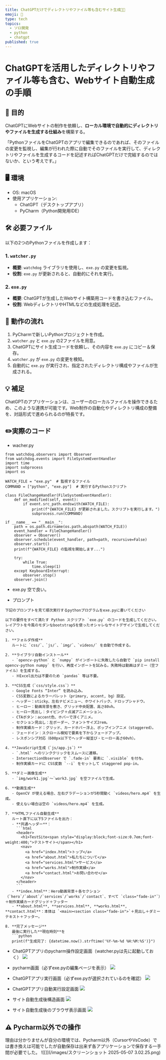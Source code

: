 ```yaml
---
title: ChatGPTだけでディレクトリやファイル等も含むサイト生成🌾🐖
emoji: 🐖
type: tech
topics:
  - ソロ開発
  - python
  - chatgpt
published: true
---
```


# ChatGPTを活用したディレクトリやファイル等も含む、Webサイト自動生成の手順

## 🎯 目的

ChatGPTにWebサイトの制作を依頼し、**ローカル環境で自動的にディレクトリやファイルを生成する仕組み**を構築する。

「PythonファイルをChatGPTのアプリで編集できるのであれば、そのファイルの変更を監視し、編集が行われた際に自動でそのファイルを実行して、ディレクトリやファイルを生成するコードを記述すればChatGPTだけで完結するのではないか、という考えです。」

## 🖥️ 環境

- OS: macOS
- 使用アプリケーション:
  - ChatGPT（デスクトップアプリ）
  - PyCharm（Python開発用IDE）

## 🛠️ 必要ファイル

以下の2つのPythonファイルを作成します：

### 1. `watcher.py`
- **概要**: `watchdog` ライブラリを使用し、`exe.py` の変更を監視。
- **役割**: `exe.py` が更新されると、自動的にそれを実行。

### 2. `exe.py`
- **概要**: ChatGPTが生成したWebサイト構築用コードを書き込むファイル。
- **役割**: WebディレクトリやHTMLなどの生成処理を記述。

## 🔁 動作の流れ

1. PyCharmで新しいPythonプロジェクトを作成。
2. `watcher.py` と `exe.py` の2ファイルを用意。
3. ChatGPTにサイト生成コードを依頼し、その内容を `exe.py` にコピー＆保存。
4. `watcher.py` が `exe.py` の変更を検知。
5. 自動的に `exe.py` が実行され、指定されたディレクトリ構成やファイルが生成される。

## 💡 補足

ChatGPTのアプリケーションは、ユーザーのローカルファイルを操作できるため、このような連携が可能です。Web制作の自動化やディレクトリ構成の整備を、対話形式で進められるのが特長です。

## ✏️実際のコード
- wacher.py
```
from watchdog.observers import Observer  
from watchdog.events import FileSystemEventHandler  
import time  
import subprocess  
import os  
  
WATCH_FILE = "exe.py"  # 監視するファイル  
COMMAND = ["python", "exe.py"]  # 実行するPythonスクリプト  
  
class FileChangeHandler(FileSystemEventHandler):  
    def on_modified(self, event):  
        if event.src_path.endswith(WATCH_FILE):  
            print(f"{WATCH_FILE} が更新されました。スクリプトを実行します。")  
            subprocess.run(COMMAND)  
  
if __name__ == "__main__":  
    path = os.path.dirname(os.path.abspath(WATCH_FILE))  
    event_handler = FileChangeHandler()  
    observer = Observer()  
    observer.schedule(event_handler, path=path, recursive=False)  
    observer.start()  
    print(f"{WATCH_FILE} の監視を開始します...")  
  
    try:  
        while True:  
            time.sleep(1)  
    except KeyboardInterrupt:  
        observer.stop()  
    observer.join()

```

- exe.py
  空で良い。

- プロンプト
```
下記のプロンプトを見て順次実行するpythonプログラムをexe.pyに書いてください

以下の要件をすべて満たす Python スクリプト `exe.py` のコードを生成してください。
レイアウトを今風のモダンなbootstrap5を使ったオシャレなサイトデザインで生成してください。

1. **フォルダ作成**  
   ルートに `css/`、`js/`、`img/`、`videos/` を自動で作成する。

2. **ライブラリ自動インストール**  
   - `opencv-python` と `numpy` がインポートに失敗したら自動で `pip install opencv-python numpy` を行い、再度インポートを試みる。失敗時は動画はダミー（空ファイル）を生成する。  
   - ※Excel出力は不要のため `pandas` 等は不要。

3. **CSS生成（`css/style.css`）**  
   - Google Fonts “Inter” を読み込み。  
   - CSS変数によるカラーパレット（primary, accent, bg）設定。  
   - ヘッダー：sticky、左右ナビメニュー、ホワイトバック、ドロップシャドウ。  
   - ヒーロー：動画背景を敷き、グリッド中央配置、高さ80vh。  
   - ヒーロー見出し：タイピング＋点滅アニメーション。  
   - CTAボタン：accent色、ホバーで浮くアニメ。  
   - セクション見出し：左ボーダー、フォントサイズ2rem。  
   - 制作実績カード：グリッド、カードホバー浮上、ポップインアニメ（staggered）。  
   - フェードイン：スクロール検知で要素を下からフェードアップ。  
   - レスポンシブ対応（600px以下でヘッダー縦並び・ヒーロー高さ60vh）。

4. **JavaScript生成（`js/app.js`）**  
   - `.html` へのリンククリックをスムースに遷移。  
   - IntersectionObserver で `.fade-in` 要素に `.visible` を付与。  
   - 制作実績カードに CSS変数 `--i` をセットして staggered pop-in。

5. **ダミー画像生成**  
   - `img/work1.jpg`〜`work3.jpg` を空ファイルで生成。

6. **動画生成**  
   - OpenCV が使える場合、左右グラデーションが5秒間動く `videos/hero.mp4` を生成。  
   - 使えない場合は空の `videos/hero.mp4` を生成。

7. **HTMLファイル自動生成**  
   ルート直下に以下5ファイルを出力：
   - **共通ヘッダー**：  
     ```html
     <header>
       <h1>TestSite<span style="display:block;font-size:0.7em;font-weight:400;">テストサイト</span></h1>
       <nav>
         <a href="index.html">トップ</a>
         <a href="about.html">私たちについて</a>
         <a href="services.html">サービス</a>
         <a href="works.html">制作実績</a>
         <a href="contact.html">お問い合わせ</a>
       </nav>
     </header>
     ```
   - **index.html**：Hero動画背景＋各セクション（`hero`/`about`/`services`/`works`/`contact`、すべて `class="fade-in"`）＋制作実績カードグリッド＋フッター  
   - **about.html**, **services.html**, **works.html**, **contact.html**：本体は `<main><section class="fade-in">`＋見出し＋ダミーテキスト＋フッター。

8. **完了メッセージ**  
   最後に実行した**現在時刻**を  
   ```python
   print(f"生成完了: {datetime.now().strftime('%Y-%m-%d %H:%M:%S')}")

```

- ChatGPTアプリのpycharm操作設定画面（watcher.pyは先に起動しておく）
![](https://github.com/solodev-jp/zenn-content/blob/main/images/2025050742158.png)

- pycharm画面（必ずexe.pyの編集ページを表示）
![](https://github.com/solodev-jp/zenn-content/blob/main/images/スクリーンショット%202025-05-07%204.23.33.png)

- ChatGPTアプリ実行画面（必ずexe.pyが選択されているのを確認）
![](https://github.com/solodev-jp/zenn-content/blob/main/images/スクリーンショット%202025-05-07%204.24.53.png)

- ChatGPTアプリ自動実行設定画面
![](https://github.com/solodev-jp/zenn-content/blob/main/images/スクリーンショット%202025-05-07%204.25.20.png)

- サイト自動生成後構造画面
![](https://github.com/solodev-jp/zenn-content/blob/main/images/スクリーンショット%202025-05-07%205.14.43.png)

- サイト自動生成後のブラウザ表示画面
![](https://github.com/solodev-jp/zenn-content/blob/main/images/スクリーンショット%202025-05-07%204.49.20.png)


## ⚠️ Pycharm以外での操作
理由は分かりませんが自分の環境では、Pycharm以外（CursorやVsCode）では書き換えは可能でしたが自動保存は出来ず各アプリケーションで保存する一手間が必要でした。
![[]](/images/スクリーンショット 2025-05-07 3.02.25.png)